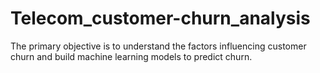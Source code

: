 # Telecom_customer-churn_analysis
The primary objective is to understand the factors influencing customer churn and build machine learning models to predict churn. 
